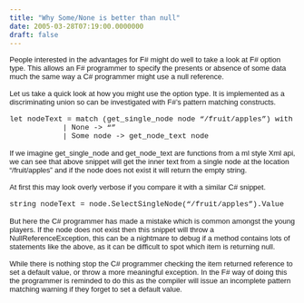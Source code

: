 ```yaml
---
title: "Why Some/None is better than null"
date: 2005-03-28T07:19:00.0000000
draft: false
---
```


<P class=MsoNormal style="MARGIN: 0cm 0cm 0pt"><FONT face=Arial size=2>People interested in the advantages for F# might do well to take a look at F# option type. This allows an F# programmer to specify the presents or absence of some data much the same way a C# programmer might use a null reference. </FONT></P>
<P class=MsoNormal style="MARGIN: 0cm 0cm 0pt"><?xml:namespace prefix = o ns = "urn:schemas-microsoft-com:office:office" /><o:p><FONT face=Arial size=2>&nbsp;</FONT></o:p></P>
<P class=MsoNormal style="MARGIN: 0cm 0cm 0pt"><FONT face=Arial size=2>Let us take a quick look at how you might use the option type. It is implemented as a discriminating union so can be investigated with F#&#8217;s pattern matching constructs.</FONT></P>
<P class=MsoNormal style="MARGIN: 0cm 0cm 0pt"><o:p><FONT face=Arial size=2>&nbsp;</FONT></o:p></P>
<P class=MsoNormal style="MARGIN: 0cm 0cm 0pt"><SPAN style="FONT-FAMILY: 'Courier New'"><FONT size=2>let nodeText = match (get_single_node node &#8220;/fruit/apples&#8221;) with<o:p></o:p></FONT></SPAN></P>
<P class=MsoNormal style="MARGIN: 0cm 0cm 0pt"><SPAN style="FONT-FAMILY: 'Courier New'"><FONT size=2><SPAN style="mso-tab-count: 2">&nbsp;&nbsp;&nbsp;&nbsp;&nbsp;&nbsp;&nbsp;&nbsp;&nbsp;&nbsp;&nbsp; </SPAN>| None -&gt; &#8220;&#8221;<o:p></o:p></FONT></SPAN></P>
<P class=MsoNormal style="MARGIN: 0cm 0cm 0pt"><SPAN style="FONT-FAMILY: 'Courier New'"><FONT size=2><SPAN style="mso-tab-count: 2">&nbsp;&nbsp;&nbsp;&nbsp;&nbsp;&nbsp;&nbsp;&nbsp;&nbsp;&nbsp;&nbsp; </SPAN>| Some node -&gt; get_node_text node<o:p></o:p></FONT></SPAN></P>
<P class=MsoNormal style="MARGIN: 0cm 0cm 0pt"><SPAN style="FONT-FAMILY: 'Courier New'"><o:p><FONT size=2>&nbsp;</FONT></o:p></SPAN></P>
<P class=MsoNormal style="MARGIN: 0cm 0cm 0pt"><FONT face=Arial size=2>If we imagine get_single_node and get_node_text are functions from a ml style Xml api, we can see that above snippet will get the inner text from a single node at the location &#8220;/fruit/apples&#8221; and if the node does not exist it will return the empty string.</FONT></P>
<P class=MsoNormal style="MARGIN: 0cm 0cm 0pt"><o:p><FONT face=Arial size=2>&nbsp;</FONT></o:p></P>
<P class=MsoNormal style="MARGIN: 0cm 0cm 0pt"><FONT face=Arial size=2>At first this may look overly verbose if you compare it with a similar C# snippet.</FONT></P>
<P class=MsoNormal style="MARGIN: 0cm 0cm 0pt"><o:p><FONT face=Arial size=2>&nbsp;</FONT></o:p></P>
<P class=MsoNormal style="MARGIN: 0cm 0cm 0pt"><SPAN style="FONT-FAMILY: 'Courier New'"><FONT size=2>string nodeText = node.SelectSingleNode(&#8220;/fruit/apples&#8221;).Value<o:p></o:p></FONT></SPAN></P>
<P class=MsoNormal style="MARGIN: 0cm 0cm 0pt"><o:p><FONT face=Arial size=2>&nbsp;</FONT></o:p></P>
<P class=MsoNormal style="MARGIN: 0cm 0cm 0pt"><FONT face=Arial size=2>But here the C# programmer has made a mistake which is common amongst the young players. If the node does not exist then this snippet will throw a NullReferenceException, this can be a nightmare to debug if a method contains lots of statements like the above, as it can be difficult to spot which item is returning null.</FONT></P>
<P class=MsoNormal style="MARGIN: 0cm 0cm 0pt"><o:p><FONT face=Arial size=2>&nbsp;</FONT></o:p></P>
<P class=MsoNormal style="MARGIN: 0cm 0cm 0pt"><FONT face=Arial size=2>While there is nothing stop the C# programmer checking the item returned reference to set a default value, or throw a more meaningful exception. In the F# way of doing this the programmer is reminded to do this as the compiler will issue an incomplete pattern matching warning if they forget to set a default value.</FONT></P>
